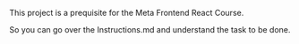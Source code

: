 This project is a prequisite for the Meta Frontend React Course.

So you can go over the Instructions.md and understand the task to be done.